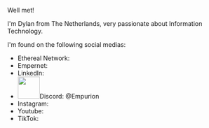 Well met!

I'm Dylan from The Netherlands, very passionate about Information Technology.

I'm found on the following social medias:

- Ethereal Network:
- Empernet:
- LinkedIn:
- <img src="[Discord](https://www.pngkey.com/png/full/17-179750_discord-logo-png.png)" width="50">Discord: @Empurion
- Instagram:
- Youtube:
- TikTok:


